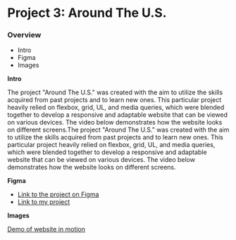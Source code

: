 # Project 3: Around The U.S.

### Overview  

* Intro  
* Figma  
* Images  
  
**Intro**
  
The project "Around The U.S." was created with the aim to utilize the skills acquired from past projects and to learn new ones. This particular project heavily relied on flexbox, grid, UL, and media queries, which were blended together to develop a responsive and adaptable website that can be viewed on various devices. The video below demonstrates how the website looks on different screens.The project "Around The U.S." was created with the aim to utilize the skills acquired from past projects and to learn new ones. This particular project heavily relied on flexbox, grid, UL, and media queries, which were blended together to develop a responsive and adaptable website that can be viewed on various devices. The video below demonstrates how the website looks on different screens.
  
**Figma**  
  
* [Link to the project on Figma](https://www.figma.com/file/Es8zZP3ARGH9JGcw60i3OD/Sprint-3_-Around-the-US?node-id=6432%3A201&mode=dev)
* [Link to my project](https://etwoodson213.github.io/se_project_aroundtheus/) 
  
**Images**  

[Demo of website in motion](https://github.com/etwoodson213/se_project_aroundtheus/assets/147011960/c523a2d8-7384-4cab-a262-ce8a020ad976)

